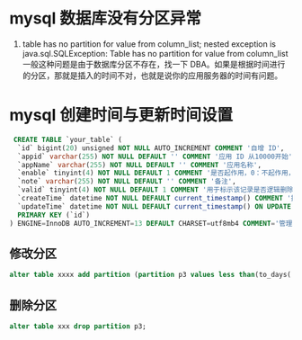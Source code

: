 # mysql 数据库没有分区异常
1. table has no partition for value from column_list; nested exception is java.sql.SQLException: Table has no partition for value from column_list
一般这种问题是由于数据库分区不存在，找一下 DBA。如果是根据时间进行的分区，那就是插入的时间不对，也就是说你的应用服务器的时间有问题。


# mysql 创建时间与更新时间设置
```sql
 CREATE TABLE `your_table` (
  `id` bigint(20) unsigned NOT NULL AUTO_INCREMENT COMMENT '自增 ID',
  `appid` varchar(255) NOT NULL DEFAULT '' COMMENT '应用 ID 从10000开始',
  `appName` varchar(255) NOT NULL DEFAULT '' COMMENT '应用名称',
  `enable` tinyint(4) NOT NULL DEFAULT 1 COMMENT '是否起作用，0：不起作用，1：起作用',
  `note` varchar(255) NOT NULL DEFAULT '' COMMENT '备注',
  `valid` tinyint(4) NOT NULL DEFAULT 1 COMMENT '用于标示该记录是否逻辑删除，0:已删除 1:正常有效',
  `createTime` datetime NOT NULL DEFAULT current_timestamp() COMMENT '插入时间',
  `updateTime` datetime NOT NULL DEFAULT current_timestamp() ON UPDATE current_timestamp() COMMENT '更改日期',
  PRIMARY KEY (`id`)
) ENGINE=InnoDB AUTO_INCREMENT=13 DEFAULT CHARSET=utf8mb4 COMMENT='管理表';
```
## 修改分区
```sql
alter table xxxx add partition (partition p3 values less than(to_days('2019-06-01'))); 
```

## 删除分区
```sql
alter table xxx drop partition p3; 
```

